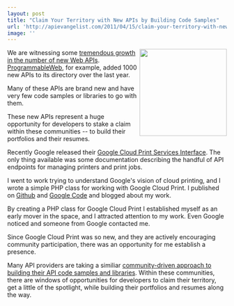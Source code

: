 ```yaml
---
layout: post
title: "Claim Your Territory with New APIs by Building Code Samples"
url: 'http://apievangelist.com/2011/04/15/claim-your-territory-with-new-apis-by-building-code-samples/'
image: ''
---
```


<img class="c1" src="http://kinlane-productions.s3.amazonaws.com/washington-crossing-the-delaware-cropped.png" alt="" width="200" align="right" />We are witnessing some [tremendous growth in the number of new Web APIs][1]. [ProgrammableWeb][2], for example, added 1000 new APIs to its directory over the last year.

Many of these APIs are brand new and have very few code samples or libraries to go with them.

These new APIs represent a huge opportunity for developers to stake a claim within these communities -- to build their portfolios and their resumes.

Recently Google released their [Google Cloud Print Services Interface][3]. The only thing available was some documentation describing the handful of API endpoints for managing printers and print jobs.

I went to work trying to understand Google's vision of cloud printing, and I wrote a simple PHP class for working with Google Cloud Print. I published on [Github][4] and [Google Code][5] and blogged about my work.

By creating a PHP class for Google Cloud Print I established myself as an early mover in the space, and I attracted attention to my work. Even Google noticed and someone from Google contacted me.

Since Google Cloud Print was so new, and they are actively encouraging community participation, there was an opportunity for me establish a presence.

Many API providers are taking a similiar [community-driven approach to building their API code samples and libraries][6]. Within these communities, there are windows of opportunities for developers to claim their territory, get a little of the spotlight, while building their portfolios and resumes along the way.

   [1]: http://blog.apievangelist.com/2011/03/08/programmable-web-3000-apis-and-growing/ (tremendous growth in the number of new web APIs)
   [2]: http://www.programmableweb.com (ProgrammableWeb)
   [3]: http://code.google.com/apis/cloudprint/docs/proxyinterfaces.html (Google Cloud Print Service)
   [4]: https://github.com/mimeoconnect/Google-Cloud-Print-Proxy (Github - Google Cloud Print)
   [5]: http://code.google.com/p/google-cloud-print-proxy/ (Google Code - Google Cloud Print)
   [6]: http://blog.apievangelist.com/2011/04/15/community-driven-api-code-samples-and-libraries/ (community-driven approach to building their API code samples and libraries)

